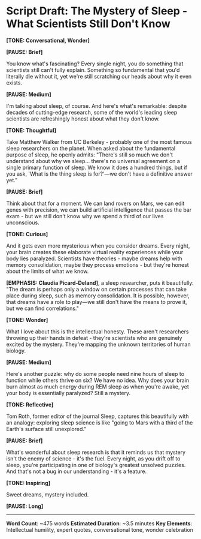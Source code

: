 # Script Draft: The Mystery of Sleep - What Scientists Still Don't Know

**[TONE: Conversational, Wonder]**

**[PAUSE: Brief]**

You know what's fascinating? Every single night, you do something that scientists still can't fully explain. Something so fundamental that you'd literally die without it, yet we're still scratching our heads about why it even exists.

**[PAUSE: Medium]**

I'm talking about sleep, of course. And here's what's remarkable: despite decades of cutting-edge research, some of the world's leading sleep scientists are refreshingly honest about what they don't know.

**[TONE: Thoughtful]**

Take Matthew Walker from UC Berkeley - probably one of the most famous sleep researchers on the planet. When asked about the fundamental purpose of sleep, he openly admits: "There's still so much we don't understand about why we sleep... there's no universal agreement on a single primary function of sleep. We know it does a hundred things, but if you ask, 'What is the thing sleep is for?'—we don't have a definitive answer yet."

**[PAUSE: Brief]**

Think about that for a moment. We can land rovers on Mars, we can edit genes with precision, we can build artificial intelligence that passes the bar exam - but we still don't know why we spend a third of our lives unconscious.

**[TONE: Curious]**

And it gets even more mysterious when you consider dreams. Every night, your brain creates these elaborate virtual reality experiences while your body lies paralyzed. Scientists have theories - maybe dreams help with memory consolidation, maybe they process emotions - but they're honest about the limits of what we know.

**[EMPHASIS: Claudia Picard-Deland]**, a sleep researcher, puts it beautifully: "The dream is perhaps only a window on certain processes that can take place during sleep, such as memory consolidation. It is possible, however, that dreams have a role to play—we still don't have the means to prove it, but we can find correlations."

**[TONE: Wonder]**

What I love about this is the intellectual honesty. These aren't researchers throwing up their hands in defeat - they're scientists who are genuinely excited by the mystery. They're mapping the unknown territories of human biology.

**[PAUSE: Medium]**

Here's another puzzle: why do some people need nine hours of sleep to function while others thrive on six? We have no idea. Why does your brain burn almost as much energy during REM sleep as when you're awake, yet your body is essentially paralyzed? Still a mystery.

**[TONE: Reflective]**

Tom Roth, former editor of the journal Sleep, captures this beautifully with an analogy: exploring sleep science is like "going to Mars with a third of the Earth's surface still unexplored."

**[PAUSE: Brief]**

What's wonderful about sleep research is that it reminds us that mystery isn't the enemy of science - it's the fuel. Every night, as you drift off to sleep, you're participating in one of biology's greatest unsolved puzzles. And that's not a bug in our understanding - it's a feature.

**[TONE: Inspiring]**

Sweet dreams, mystery included.

**[PAUSE: Long]**

---

**Word Count**: ~475 words
**Estimated Duration**: ~3.5 minutes
**Key Elements**: Intellectual humility, expert quotes, conversational tone, wonder celebration
